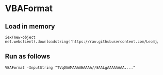 # VBAFormat

## Load in memory
```
iex(new-object net.webclient).downloadstring('https://raw.githubusercontent.com/Leo4j/VBAFormat/refs/heads/main/VBAFormat.ps1')
```

## Run as follows
```
VBAFormat -InputString "TVqQAAMAAAAEAAAA//8AALgAAAAAAAA...."
```
